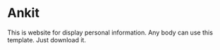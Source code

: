 # Ankit
This is website for display personal information.
Any body can use this template.
Just download it.
